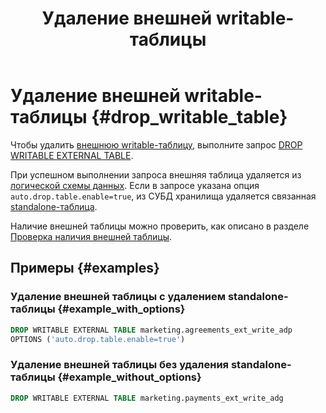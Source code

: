 ﻿---
layout: default
title: Удаление внешней writable-таблицы
nav_order: 12.6
parent: Управление схемой данных
grand_parent: Работа с системой
has_children: false
---

# Удаление внешней writable-таблицы {#drop_writable_table}

Чтобы удалить [внешнюю writable-таблицу](../../../overview/main_concepts/external_table/external_table.md#writable_table), 
выполните запрос [DROP WRITABLE EXTERNAL TABLE](../../../reference/sql_plus_requests/DROP_WRITABLE_EXTERNAL_TABLE/DROP_WRITABLE_EXTERNAL_TABLE.md). 

При успешном выполнении запроса внешняя таблица удаляется из 
[логической схемы данных](../../../overview/main_concepts/logical_schema/logical_schema.md). Если в запросе указана 
опция `auto.drop.table.enable=true`, из СУБД хранилища удаляется связанная 
[standalone-таблица](../../../overview/main_concepts/standalone_table/standalone_table.md).

Наличие внешней таблицы можно проверить, как описано в разделе 
[Проверка наличия внешней таблицы](../entity_presence_check/entity_presence_check.md#ext_table_check).

## Примеры {#examples}

### Удаление внешней таблицы с удалением standalone-таблицы {#example_with_options}

```sql
DROP WRITABLE EXTERNAL TABLE marketing.agreements_ext_write_adp
OPTIONS ('auto.drop.table.enable=true')
```

### Удаление внешней таблицы без удаления standalone-таблицы {#example_without_options}

```sql
DROP WRITABLE EXTERNAL TABLE marketing.payments_ext_write_adg
```
